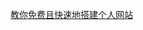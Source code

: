 [教你免费且快速地搭建个人网站](http://note.youdao.com/noteshare?id=cbd2b7d1f304b2b2e08297fe9fdfacac&sub=2FF3D3E361B446EFA34242DE4F6076B4)
